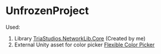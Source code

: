 # UnfrozenProject

Used:
1. Library [TriaStudios.NetworkLib.Core](https://www.nuget.org/packages/TriaStudios.NetworkLib.Core/) (Created by me)
2. External Unity asset for color picker [Flexible Color Picker](https://assetstore.unity.com/packages/tools/gui/flexible-color-picker-150497)
